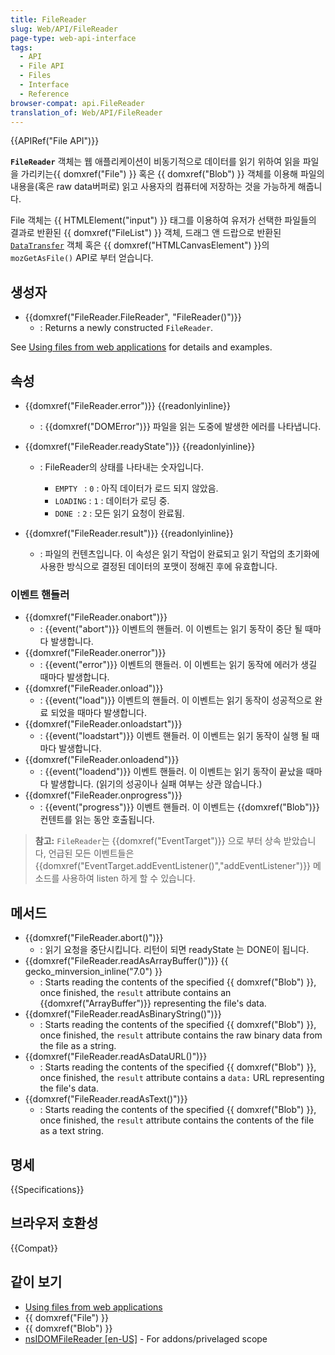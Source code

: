 ```yaml
---
title: FileReader
slug: Web/API/FileReader
page-type: web-api-interface
tags:
  - API
  - File API
  - Files
  - Interface
  - Reference
browser-compat: api.FileReader
translation_of: Web/API/FileReader
---
```

{{APIRef("File API")}}

**`FileReader`** 객체는 웹 애플리케이션이 비동기적으로 데이터를 읽기 위하여 읽을 파일을 가리키는{{ domxref("File") }} 혹은 {{ domxref("Blob") }} 객체를 이용해 파일의 내용을(혹은 raw data버퍼로) 읽고 사용자의 컴퓨터에 저장하는 것을 가능하게 해줍니다.

File 객체는 {{ HTMLElement("input") }} 태그를 이용하여 유저가 선택한 파일들의 결과로 반환된 {{ domxref("FileList") }} 객체, 드래그 앤 드랍으로 반환된 [`DataTransfer`](/En/DragDrop/DataTransfer) 객체 혹은 {{ domxref("HTMLCanvasElement") }}의 `mozGetAsFile()` API로 부터 얻습니다.

## 생성자

- {{domxref("FileReader.FileReader", "FileReader()")}}
  - : Returns a newly constructed `FileReader`.

See [Using files from web applications](/ko/docs/Using_files_from_web_applications) for details and examples.

## 속성

- {{domxref("FileReader.error")}} {{readonlyinline}}
  - : {{domxref("DOMError")}} 파일을 읽는 도중에 발생한 에러를 나타냅니다.
- {{domxref("FileReader.readyState")}} {{readonlyinline}}

  - : FileReader의 상태를 나타내는 숫자입니다.

    - `EMPTY ` : `0` : 아직 데이터가 로드 되지 않았음.
    - `LOADING` : `1` : 데이터가 로딩 중.
    - `DONE `: `2` : 모든 읽기 요청이 완료됨.

- {{domxref("FileReader.result")}} {{readonlyinline}}
  - : 파일의 컨텐츠입니다. 이 속성은 읽기 작업이 완료되고 읽기 작업의 초기화에 사용한 방식으로 결정된 데이터의 포맷이 정해진 후에 유효합니다.

### 이벤트 핸들러

- {{domxref("FileReader.onabort")}}
  - : {{event("abort")}} 이벤트의 핸들러. 이 이벤트는 읽기 동작이 중단 될 때마다 발생합니다.
- {{domxref("FileReader.onerror")}}
  - : {{event("error")}} 이벤트의 핸들러. 이 이벤트는 읽기 동작에 에러가 생길 때마다 발생합니다.
- {{domxref("FileReader.onload")}}
  - : {{event("load")}} 이벤트의 핸들러. 이 이벤트는 읽기 동작이 성공적으로 완료 되었을 때마다 발생합니다.
- {{domxref("FileReader.onloadstart")}}
  - : {{event("loadstart")}} 이벤트 핸들러. 이 이벤트는 읽기 동작이 실행 될 때마다 발생합니다.
- {{domxref("FileReader.onloadend")}}
  - : {{event("loadend")}} 이벤트 핸들러. 이 이벤트는 읽기 동작이 끝났을 때마다 발생합니다. (읽기의 성공이나 실패 여부는 상관 않습니다.)
- {{domxref("FileReader.onprogress")}}
  - : {{event("progress")}} 이벤트 핸들러. 이 이벤트는 {{domxref("Blob")}} 컨텐트를 읽는 동안 호출됩니다.

> **참고:** `FileReader`는 {{domxref("EventTarget")}} 으로 부터 상속 받았습니다, 언급된 모든 이벤트들은 {{domxref("EventTarget.addEventListener()","addEventListener")}} 메소드를 사용하여 listen 하게 할 수 있습니다.

## 메서드

- {{domxref("FileReader.abort()")}}
  - : 읽기 요청을 중단시킵니다. 리턴이 되면 readyState 는 DONE이 됩니다.
- {{domxref("FileReader.readAsArrayBuffer()")}} {{ gecko_minversion_inline("7.0") }}
  - : Starts reading the contents of the specified {{ domxref("Blob") }}, once finished, the `result` attribute contains an {{domxref("ArrayBuffer")}} representing the file's data.
- {{domxref("FileReader.readAsBinaryString()")}}
  - : Starts reading the contents of the specified {{ domxref("Blob") }}, once finished, the `result` attribute contains the raw binary data from the file as a string.
- {{domxref("FileReader.readAsDataURL()")}}
  - : Starts reading the contents of the specified {{ domxref("Blob") }}, once finished, the `result` attribute contains a `data:` URL representing the file's data.
- {{domxref("FileReader.readAsText()")}}
  - : Starts reading the contents of the specified {{ domxref("Blob") }}, once finished, the `result` attribute contains the contents of the file as a text string.

## 명세

{{Specifications}}

## 브라우저 호환성

{{Compat}}

## 같이 보기

- [Using files from web applications](/en/Using_files_from_web_applications 'en/Using files from web applications')
- {{ domxref("File") }}
- {{ domxref("Blob") }}
- [nsIDOMFileReader \[en-US\]](/ko/docs/nsIDOMFileReader) - For addons/privelaged scope
